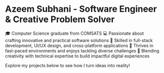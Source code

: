 # Azeem Subhani - Software Engineer & Creative Problem Solver

🎓 Computer Science graduate from COMSATS
💻 Passionate about crafting innovative and practical software solutions
🎨 Skilled in full-stack development, UI/UX design, and cross-platform applications
🚀 Thrives in fast-paced environments and enjoys tackling diverse challenges
🔧 Blending creativity with technical expertise to build impactful digital experiences

Explore my projects below to see how I turn ideas into reality!
